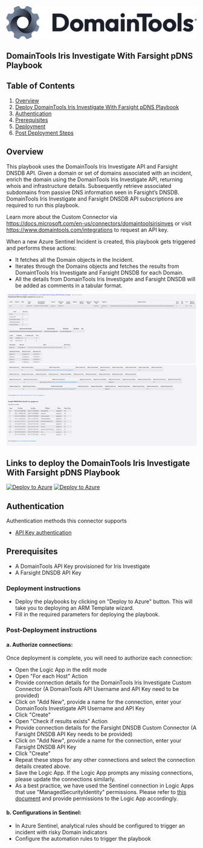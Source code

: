 ![DomainTools](./graphics/DomainTools.png)<br>
## DomainTools Iris Investigate With Farsight pDNS Playbook
## Table of Contents

1. [Overview](#overview)
1. [Deploy DomainTools Iris Investigate With Farsight pDNS Playbook](#deployplaybook)
1. [Authentication](#authentication)
1. [Prerequisites](#prerequisites)
1. [Deployment](#deployment)
1. [Post Deployment Steps](#postdeployment)


<a name="overview">

## Overview
This playbook uses the DomainTools Iris Investigate API and Farsight DNSDB API. Given a domain or set of domains associated with an incident, enrich the domain using the DomainTools Iris Investigate API, returning whois and infrastructure details. Subsequently retrieve associated subdomains from passive DNS information seen in Farsight’s DNSDB. DomainTools Iris Investigate and Farsight DNSDB API subscriptions are required to run this playbook.
 
Learn more about the Custom Connector via https://docs.microsoft.com/en-us/connectors/domaintoolsirisinves or visit https://www.domaintools.com/integrations to request an API key.

When a new Azure Sentinel Incident is created, this playbook gets triggered and performs these actions:

- It fetches all the Domain objects in the Incident.
- Iterates through the Domains objects and fetches the results from DomaintTools Iris Investigate and Farsight DNSDB for each Domain.
- All the details from DomainTools Iris Investigate and Farsight DNSDB will be added as comments in a tabular format.


![Incident Comments](./graphics/comments1.png)
![Incident Comments](./graphics/comments2.png)

<a name="deployplaybook">

## Links to deploy the DomainTools Iris Investigate With Farsight pDNS Playbook

[![Deploy to Azure](https://aka.ms/deploytoazurebutton)](https://portal.azure.com/#create/Microsoft.Template/uri/https%3A%2F%2Fraw.githubusercontent.com%2FAzure%2FAzure-Sentinel%2Fmaster%2FSolutions%2FDomainTools%2FPlaybooks%2FDomainTools\DomainTools_Iris_Investigate-URL_Playbook%2Fazuredeploy.json) [![Deploy to Azure](https://aka.ms/deploytoazuregovbutton)](https://portal.azure.us/#create/Microsoft.Template/uri/https%3A%2F%2Fraw.githubusercontent.com%2FAzure%2FAzure-Sentinel%2Fmaster%2FSolutions%2FDomainTools%2FPlaybooks%2FDomainTools\DomainTools_Iris_Investigate-URL_Playbook%2Fazuredeploy.json)

<a name="authentication">

## Authentication
Authentication methods this connector supports
 - [API Key authentication](https://www.domaintools.com/integrations)

<a name="prerequisites">

## Prerequisites
- A DomainTools API Key provisioned for Iris Investigate
- A Farsight DNSDB API Key

<a name="deployment">

### Deployment instructions
- Deploy the playbooks by clicking on "Deploy to Azure" button. This will take you to deploying an ARM Template wizard.
- Fill in the required parameters for deploying the playbook.

<a name="postdeployment">

### Post-Deployment instructions
#### a. Authorize connections: 
Once deployment is complete, you will need to authorize each connection:
- Open the Logic App in the edit mode
- Open "For each Host" Action
- Provide connection details for the DomainTools Iris Investigate Custom Connector (A DomainTools API Username and API Key need to be provided)
- Click on "Add New", provide a name for the connection, enter your DomainTools Investigate API Username and API Key
- Click "Create"
- Open "Check if results exists" Action
- Provide connection details for the Farsight DNSDB Custom Connector (A Farsight DNSDB API Key needs to be provided)
- Click on "Add New", provide a name for the connection, enter your Farsight DNSDB API Key
- Click "Create"
- Repeat these steps for any other connections and select the connection details created above.
- Save the Logic App. If the Logic App prompts any missing connections, please update the connections similarly.
- As a best practice, we have used the Sentinel connection in Logic Apps that use "ManagedSecurityIdentity" permissions. Please refer to [this document](https://techcommunity.microsoft.com/t5/microsoft-sentinel-blog/what-s-new-managed-identity-for-azure-sentinel-logic-apps/ba-p/2068204) and provide permissions to the Logic App accordingly.
#### b. Configurations in Sentinel:
- In Azure Sentinel, analytical rules should be configured to trigger an incident with risky Domain indicators 
- Configure the automation rules to trigger the playbook
